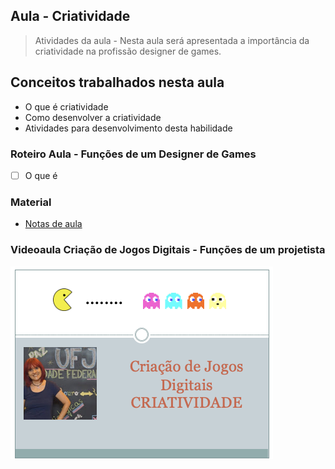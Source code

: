 ## Aula - Criatividade

> Atividades da aula - Nesta aula será apresentada a importância da criatividade na profissão designer de games. 

## Conceitos trabalhados nesta aula

- O que é criatividade
- Como desenvolver a criatividade
- Atividades para desenvolvimento desta habilidade

### Roteiro Aula - Funções de um Designer de Games
- [ ] O que é



### Material
- [Notas de aula](/documentos/criatividade.pdf)

### Videoaula Criação de Jogos Digitais -  Funções de um projetista
[![Funções de um projetista](capa_6.png)](https://youtu.be/RnNpioeNvxY)
